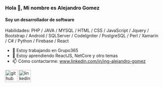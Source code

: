### Hola 👋, Mi nombre es Alejandro Gomez
#### Soy un desarrollador de software

Habilidades: PHP / JAVA / MYSQL / HTML / CSS / JavaScript / Jquery / Bootstrap / Android / SQLServer / CodeIgniter / PostgreSQL / Perl / Xamarin / C# / Python / Firebase / React  

- 🔭 Estoy trabajando en Grupo365 
- 🌱 Estoy aprendiendo ReactJS, NetCore y otro temas 
- 📫 Cómo contactarme: www.linkedin.com/in/ing-alejandro-gomez 


[<img src='https://cdn.jsdelivr.net/npm/simple-icons@3.0.1/icons/github.svg' alt='github' height='40'>](https://github.com/AlejandroGomezV)  [<img src='https://cdn.jsdelivr.net/npm/simple-icons@3.0.1/icons/linkedin.svg' alt='linkedin' height='40'>](https://www.linkedin.com/in/ing-alejandro-gomez/)  

